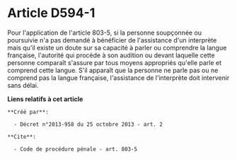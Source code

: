 # Article D594-1

Pour l'application de l'article 803-5, si la personne soupçonnée ou poursuivie n'a pas demandé à bénéficier de l'assistance
d'un interprète mais qu'il existe un doute sur sa capacité à parler ou comprendre la langue française, l'autorité qui procède
à son audition ou devant laquelle cette personne comparaît s'assure par tous moyens appropriés qu'elle parle et comprend
cette langue. S'il apparaît que la personne ne parle pas ou ne comprend pas la langue française, l'assistance de l'interprète
doit intervenir sans délai.

**Liens relatifs à cet article**

	**Créé par**:

	  - Décret n°2013-958 du 25 octobre 2013 - art. 2

	**Cite**:

	  - Code de procédure pénale - art. 803-5
